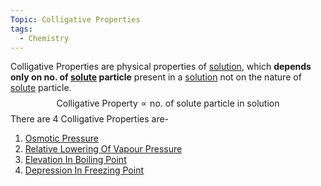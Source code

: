 ```yaml
---
Topic: Colligative Properties
tags:
  - Chemistry
---
```

Colligative Properties are physical properties of [solution](Jee/Chemistry/Solution/Solution.md), which **depends only on no. of [solute](Jee/Chemistry/Solution/Solute.md) particle** present in a [solution](Jee/Chemistry/Solution/Solution.md) not on the nature of [solute](Jee/Chemistry/Solution/Solute.md) particle.
$$
\text{Colligative Property} \propto \text{no. of solute particle in solution}
$$
There are 4 Colligative Properties are-
1. [Osmotic Pressure](Jee/Chemistry/Solution/Colligative%20Properties/Osmotic%20Pressure/Osmotic%20Pressure.md) 
2. [Relative Lowering Of Vapour Pressure](Jee/Chemistry/Solution/Colligative%20Properties/Relative%20Lowering%20Of%20Vapour%20Pressure/Relative%20Lowering%20Of%20Vapour%20Pressure.md) 
3. [Elevation In Boiling Point](Jee/Chemistry/Solution/Colligative%20Properties/Elevation%20In%20Boiling%20Point.md) 
4. [Depression In Freezing Point](Jee/Chemistry/Solution/Colligative%20Properties/Depression%20In%20Freezing%20Point.md) 